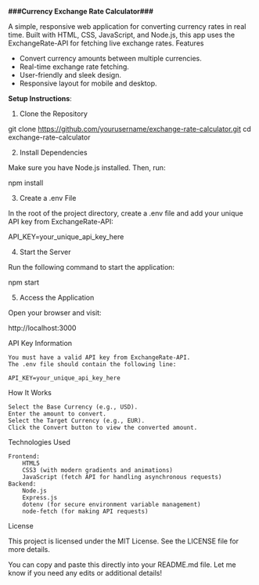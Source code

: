 **###Currency Exchange Rate Calculator###**

A simple, responsive web application for converting currency rates in real time. Built with HTML, CSS, JavaScript, and Node.js, this app uses the ExchangeRate-API for fetching live exchange rates.
Features

- Convert currency amounts between multiple currencies.
- Real-time exchange rate fetching.
- User-friendly and sleek design.
- Responsive layout for mobile and desktop.

**Setup Instructions**:

1. Clone the Repository

git clone https://github.com/yourusername/exchange-rate-calculator.git
cd exchange-rate-calculator

2. Install Dependencies

Make sure you have Node.js installed. Then, run:

npm install

3. Create a .env File

In the root of the project directory, create a .env file and add your unique API key from ExchangeRate-API:

API_KEY=your_unique_api_key_here

4. Start the Server

Run the following command to start the application:

npm start

5. Access the Application

Open your browser and visit:

http://localhost:3000

API Key Information

    You must have a valid API key from ExchangeRate-API.
    The .env file should contain the following line:

    API_KEY=your_unique_api_key_here

How It Works

    Select the Base Currency (e.g., USD).
    Enter the amount to convert.
    Select the Target Currency (e.g., EUR).
    Click the Convert button to view the converted amount.

Technologies Used

    Frontend:
        HTML5
        CSS3 (with modern gradients and animations)
        JavaScript (fetch API for handling asynchronous requests)
    Backend:
        Node.js
        Express.js
        dotenv (for secure environment variable management)
        node-fetch (for making API requests)

License

This project is licensed under the MIT License. See the LICENSE file for more details.

You can copy and paste this directly into your README.md file. Let me know if you need any edits or additional details!
